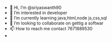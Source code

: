 - 👋 Hi, I’m @sriyaswanth90
- 👀 I’m interested in developer
- 🌱 I’m currently learning java,html,node js,css,sql
- 💞️ I’m looking to collaborate on gettig a softwar
- 📫 How to reach me contact 7671889530
- 

<!---
sriyaswanth90/sriyaswanth90 is a ✨ special ✨ repository because its `README.md` (this file) appears on your GitHub profile.
You can click the Preview link to take a look at your changes.
--->
